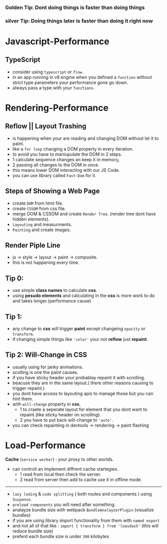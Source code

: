 ### Golden Tip:  __Dont doing things is faster than doing things__
### silver Tip:  __Doing things later is faster than doing it right now__

# Javascript-Performance
## TypeScript

 - consider using ```typescript``` or ```flow```.
 - in an app running in v8 engine when you defined a ```function``` without strict type parameters your performance gone go down.
 - always pass a type with your ```functions```.

# Rendering-Performance
## Reflow || Layout Trashing

- is happening when your are reading and changing DOM without let it to paint.
- like a ```for loop``` changing a DOM property in every iteration.
- to avoid you have to maniupulate the DOM in 2 steps.
- 1 calculate sequence changes an keep it in memory,
- 2 passing all changes to the DOM in once.
- this means lower DOM interacting with our JS Code.
- you can use library called ```Fast-Dom``` for it.


## Steps of Showing a Web Page

 - create ```DOM``` from html file.
 - create ```CSSOM``` from css file.
 - merge DOM & CSSOM and create ```Render Tree```. (render tree dont have hidden elements).
 - ```Layouting``` and measurments.
 - ```Painting``` and create images.

## Render Piple Line
 - js -> style -> layout -> paint -> composite.
 - this is not happening every time.

## Tip 0:
 - use simple __class names__ to calculate __css__.
 - using __pesudo elements__ and calculating in the __css__ is more work to do and takes longer.(performance cause)


## Tip 1:
 - any change to __css__ will trigger __paint__ except changeing ```opacity``` or ```transform```.
 - if changing simple things like ```'color'``` your not __reflow__ just __repaint__.

## Tip 2: Will-Change in CSS
 - usually using for janky animations.
 - scolling is one the paint causes.
 - if you have sticky header your probablay repaint it with scrolling.
 - beacuse they are in the same layout.( there other reasons causing to trigger repaint.)
 - you dont have access to layouting apis to manage those but you can hint them.
 - with ```will-change``` property in __css__.
   - 1 to craete a seperate layout for element that you dont want to repaint.(like sticky header on scrolling).
   - 2 you have to put back will-change to ```'auto'```.
 - you can check repainting in devtools -> rendering -> paint flashing


# Load-Performance

  __Cache__ (```service worker```) : your proxy to other worlds.
  - can controll an implement diffrent cache startegies.
     - 1 read from local then check the server.
     - 2 read from server then add to cache use it in offline mode.
  ---  
 - ```lazy loding``` & ```code splitting``` ( both routes and components ) using ```Suspense```.
 - ```preload components``` you will need after something.
 - analayze bundle size with webpack ```BundleAnalayzerPlugin``` (visualize bundles)
 - if you are using library import functionality from them with ```named export```
 - and not all of that like :  ```import { transform } from 'loasdash'``` (this will reduce bundle size)
 - preferd each bundle size is under ```300``` kilobytes
